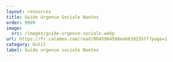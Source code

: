 ```yaml
---
layout: resources
title: Guide Urgence Sociale Nantes
order: 9999
image:
  src: /images/guide-urgence-sociale.webp
url: https://fr.calameo.com/read/0045904588ee6639255ff?page=1
category: Outil
label: G﻿uide urgence sociale Nantes
---
```


